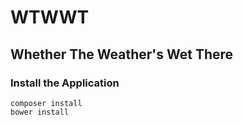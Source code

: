 # WTWWT
## Whether The Weather's Wet There


### Install the Application
    composer install
    bower install

